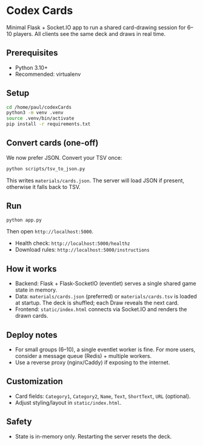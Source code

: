 # Codex Cards

Minimal Flask + Socket.IO app to run a shared card-drawing session for 6–10 players. All clients see the same deck and draws in real time.

## Prerequisites
- Python 3.10+
- Recommended: virtualenv

## Setup

```bash
cd /home/paul/codexCards
python3 -m venv .venv
source .venv/bin/activate
pip install -r requirements.txt
```

## Convert cards (one-off)
We now prefer JSON. Convert your TSV once:
```bash
python scripts/tsv_to_json.py
```
This writes `materials/cards.json`. The server will load JSON if present, otherwise it falls back to TSV.

## Run

```bash
python app.py
```
Then open `http://localhost:5000`.

- Health check: `http://localhost:5000/healthz`
- Download rules: `http://localhost:5000/instructions`

## How it works
- Backend: Flask + Flask-SocketIO (eventlet) serves a single shared game state in memory.
- Data: `materials/cards.json` (preferred) or `materials/cards.tsv` is loaded at startup. The deck is shuffled; each Draw reveals the next card.
- Frontend: `static/index.html` connects via Socket.IO and renders the drawn cards.

## Deploy notes
- For small groups (6–10), a single eventlet worker is fine. For more users, consider a message queue (Redis) + multiple workers.
- Use a reverse proxy (nginx/Caddy) if exposing to the internet.

## Customization
- Card fields: `Category1`, `Category2`, `Name`, `Text`, `ShortText`, `URL` (optional).
- Adjust styling/layout in `static/index.html`.

## Safety
- State is in-memory only. Restarting the server resets the deck.
